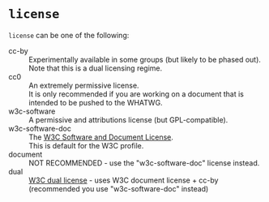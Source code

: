 # `license`

`license` can be one of the following:

<dl>
<dt>cc-by</dt>
<dd>Experimentally available in some groups (but likely to be phased out).</dd>
<dd>Note that this is a dual licensing regime.</dd>
<dt>cc0</dt>
<dd>An extremely permissive license.</dd>
<dd>It is only recommended if you are working on a document that is intended to be pushed to the WHATWG.</dd>
<dt>w3c-software</dt>
<dd>A permissive and attributions license (but GPL-compatible).</dd>
<dt>w3c-software-doc</dt>
<dd>The <a href="https://www.w3.org/Consortium/Legal/2015/copyright-software-and-document">W3C Software and Document License</a>.</dd>
<dd>This is default for the W3C profile.</dd>
<dt>document</dt> 
<dd>NOT RECOMMENDED - use the "w3c-software-doc" license instead.</dd>
<dt>dual</dt>
<dd><a href="https://www.w3.org/Consortium/Legal/2013/copyright-documents-dual.html">W3C dual license</a> - uses W3C document license + cc-by (recommended you use "w3c-software-doc" instead)</dd>
</dl>
